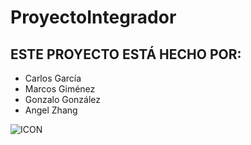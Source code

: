 # ProyectoIntegrador
## ESTE PROYECTO ESTÁ HECHO POR:
- Carlos García
- Marcos Giménez
- Gonzalo González
- Angel Zhang

![ICON]([https://.github.com/images/yaktocat.png](https://github.com/itsmarcsk/ProyectoIntegrador/blob/main/img/polideportivo.PNG))
